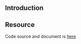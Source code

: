 ## Introduction

## Resource

Code source and document is [here](https://github.com/kcl-lang/artifacthub/tree/main/add-quota)
